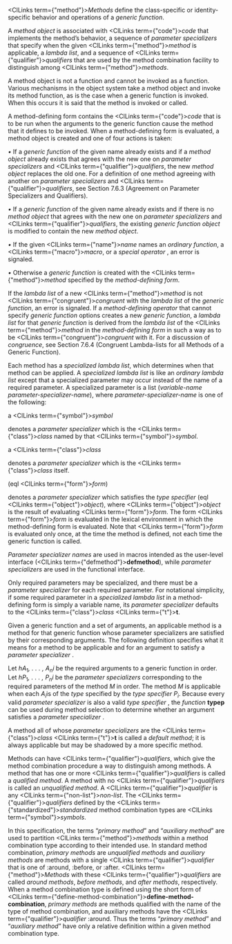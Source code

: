  



<ClLinks  term={"method"}><i>Methods</i></ClLinks> define the class-specific or identity-specific behavior and operations of a *generic function*. 



A *method object* is associated with <ClLinks  term={"code"}><i>code</i></ClLinks> that implements the method’s behavior, a sequence of *parameter specializers* that specify when the given <ClLinks  term={"method"}><i>method</i></ClLinks> is applicable, a *lambda list*, and a sequence of <ClLinks  term={"qualifier"}><i>qualifiers</i></ClLinks> that are used by the method combination facility to distinguish among <ClLinks  term={"method"}><i>methods</i></ClLinks>. 



A method object is not a function and cannot be invoked as a function. Various mechanisms in the object system take a method object and invoke its method function, as is the case when a generic function is invoked. When this occurs it is said that the method is invoked or called. 



A method-defining form contains the <ClLinks  term={"code"}><i>code</i></ClLinks> that is to be run when the arguments to the generic function cause the method that it defines to be invoked. When a method-defining form is evaluated, a method object is created and one of four actions is taken: 



*•* If a *generic function* of the given name already exists and if a *method object* already exists that agrees with the new one on *parameter specializers* and <ClLinks  term={"qualifier"}><i>qualifiers</i></ClLinks>, the new *method object* replaces the old one. For a definition of one method agreeing with another on *parameter specializers* and <ClLinks  term={"qualifier"}><i>qualifiers</i></ClLinks>, see Section 7.6.3 (Agreement on Parameter Specializers and Qualifiers). 



*•* If a *generic function* of the given name already exists and if there is no *method object* that agrees with the new one on *parameter specializers* and <ClLinks  term={"qualifier"}><i>qualifiers</i></ClLinks>, the existing *generic function object* is modified to contain the new *method object*. 



*•* If the given <ClLinks  term={"name"}><i>name</i></ClLinks> names an *ordinary function*, a <ClLinks  term={"macro"}><i>macro</i></ClLinks>, or a *special operator* , an error is signaled. 



*•* Otherwise a *generic function* is created with the <ClLinks  term={"method"}><i>method</i></ClLinks> specified by the *method-defining form*. 







 



 



If the *lambda list* of a new <ClLinks  term={"method"}><i>method</i></ClLinks> is not <ClLinks  term={"congruent"}><i>congruent</i></ClLinks> with the *lambda list* of the *generic function*, an error is signaled. If a *method-defining operator* that cannot specify *generic function* options creates a new *generic function*, a *lambda list* for that *generic function* is derived from the *lambda list* of the <ClLinks  term={"method"}><i>method</i></ClLinks> in the *method-defining form* in such a way as to be <ClLinks  term={"congruent"}><i>congruent</i></ClLinks> with it. For a discussion of *congruence*, see Section 7.6.4 (Congruent Lambda-lists for all Methods of a Generic Function). 



Each method has a *specialized lambda list*, which determines when that method can be applied. A *specialized lambda list* is like an *ordinary lambda list* except that a specialized parameter may occur instead of the name of a required parameter. A specialized parameter is a list (*variable-name parameter-specializer-name*), where *parameter-specializer-name* is one of the following: 



a <ClLinks  term={"symbol"}><i>symbol</i></ClLinks> 



denotes a *parameter specializer* which is the <ClLinks  term={"class"}><i>class</i></ClLinks> named by that <ClLinks  term={"symbol"}><i>symbol</i></ClLinks>. 



a <ClLinks  term={"class"}><i>class</i></ClLinks> 



denotes a *parameter specializer* which is the <ClLinks  term={"class"}><i>class</i></ClLinks> itself. 



(eql <ClLinks  term={"form"}><i>form</i></ClLinks>) 



denotes a *parameter specializer* which satisfies the *type specifier* (eql <ClLinks  term={"object"}><i>object</i></ClLinks>), where <ClLinks  term={"object"}><i>object</i></ClLinks> is the result of evaluating <ClLinks  term={"form"}><i>form</i></ClLinks>. The form <ClLinks  term={"form"}><i>form</i></ClLinks> is evaluated in the lexical environment in which the method-defining form is evaluated. Note that <ClLinks  term={"form"}><i>form</i></ClLinks> is evaluated only once, at the time the method is defined, not each time the generic function is called. 



*Parameter specializer names* are used in macros intended as the user-level interface (<ClLinks  term={"defmethod"}><b>defmethod</b></ClLinks>), while *parameter specializers* are used in the functional interface. 



Only required parameters may be specialized, and there must be a *parameter specializer* for each required parameter. For notational simplicity, if some required parameter in a *specialized lambda list* in a method-defining form is simply a variable name, its *parameter specializer* defaults to the <ClLinks  term={"class"}><i>class</i></ClLinks> <ClLinks  term={"t"}><b>t</b></ClLinks>. 



Given a generic function and a set of arguments, an applicable method is a method for that generic function whose parameter specializers are satisfied by their corresponding arguments. The following definition specifies what it means for a method to be applicable and for an argument to satisfy a *parameter specializer* . 



Let <i>hA</i><sub>1</sub><i>, . . . , A<sub>n</sub>i</i> be the required arguments to a generic function in order. Let <i>hP</i><sub>1</sub><i>, . . . , P<sub>n</sub>i</i> be the <i>parameter specializers</i> corresponding to the required parameters of the method <i>M</i> in order. The method <i>M</i> is applicable when each <i>A<sub>i</sub></i>is of the <i>type</i> specified by the <i>type specifier P<sub>i</sub></i>. Because every valid <i>parameter specializer</i> is also a valid <i>type specifier</i> , the <i>function</i> <b>typep</b> can be used during method selection to determine whether an argument satisfies a <i>parameter specializer</i> . 



A method all of whose *parameter specializers* are the <ClLinks  term={"class"}><i>class</i></ClLinks> <ClLinks  term={"t"}><b>t</b></ClLinks> is called a *default method*; it is always applicable but may be shadowed by a more specific method. 







 



 



Methods can have <ClLinks  term={"qualifier"}><i>qualifiers</i></ClLinks>, which give the method combination procedure a way to distinguish among methods. A method that has one or more <ClLinks  term={"qualifier"}><i>qualifiers</i></ClLinks> is called a *qualified method*. A method with no <ClLinks  term={"qualifier"}><i>qualifiers</i></ClLinks> is called an *unqualified method*. A <ClLinks  term={"qualifier"}><i>qualifier</i></ClLinks> is any <ClLinks  term={"non-list"}><i>non-list</i></ClLinks>. The <ClLinks  term={"qualifier"}><i>qualifiers</i></ClLinks> defined by the <ClLinks  term={"standardized"}><i>standardized</i></ClLinks> method combination types are <ClLinks  term={"symbol"}><i>symbols</i></ClLinks>. 



In this specification, the terms “*primary method*” and “*auxiliary method*” are used to partition <ClLinks  term={"method"}><i>methods</i></ClLinks> within a method combination type according to their intended use. In standard method combination, *primary methods* are *unqualified methods* and *auxiliary methods* are methods with a single <ClLinks  term={"qualifier"}><i>qualifier</i></ClLinks> that is one of :around, :before, or :after. <ClLinks  term={"method"}><i>Methods</i></ClLinks> with these <ClLinks  term={"qualifier"}><i>qualifiers</i></ClLinks> are called *around methods*, *before methods*, and *after methods*, respectively. When a method combination type is defined using the short form of <ClLinks  term={"define-method-combination"}><b>define-method-combination</b></ClLinks>, *primary methods* are methods qualified with the name of the type of method combination, and auxiliary methods have the <ClLinks  term={"qualifier"}><i>qualifier</i></ClLinks> :around. Thus the terms “*primary method*” and “*auxiliary method*” have only a relative definition within a given method combination type. 



